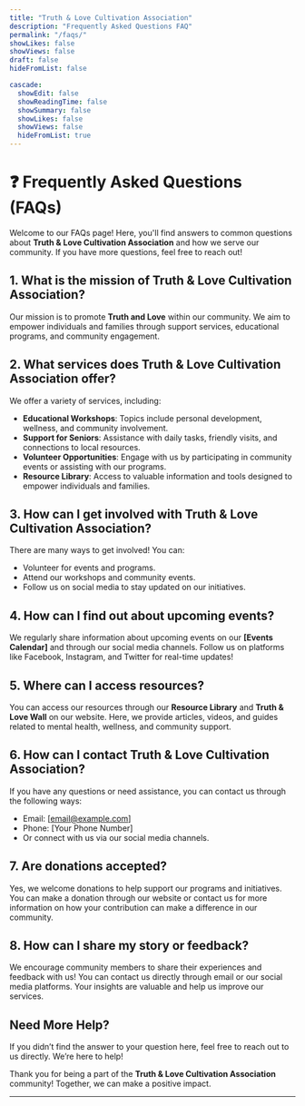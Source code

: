 ```yaml
---
title: "Truth & Love Cultivation Association"
description: "Frequently Asked Questions FAQ"
permalink: "/faqs/"
showLikes: false
showViews: false
draft: false
hideFromList: false

cascade:
  showEdit: false
  showReadingTime: false
  showSummary: false
  showLikes: false
  showViews: false
  hideFromList: true
---
```


# ❓ Frequently Asked Questions (FAQs)

Welcome to our FAQs page! Here, you'll find answers to common questions about **Truth & Love Cultivation Association** and how we serve our community. If you have more questions, feel free to reach out!

## 1. What is the mission of Truth & Love Cultivation Association?
Our mission is to promote **Truth and Love** within our community. We aim to empower individuals and families through support services, educational programs, and community engagement.

## 2. What services does Truth & Love Cultivation Association offer?
We offer a variety of services, including:
- **Educational Workshops**: Topics include personal development, wellness, and community involvement.
- **Support for Seniors**: Assistance with daily tasks, friendly visits, and connections to local resources.
- **Volunteer Opportunities**: Engage with us by participating in community events or assisting with our programs.
- **Resource Library**: Access to valuable information and tools designed to empower individuals and families.

## 3. How can I get involved with Truth & Love Cultivation Association?
There are many ways to get involved! You can:
- Volunteer for events and programs.
- Attend our workshops and community events.
- Follow us on social media to stay updated on our initiatives.

## 4. How can I find out about upcoming events?
We regularly share information about upcoming events on our **[Events Calendar]** and through our social media channels. Follow us on platforms like Facebook, Instagram, and Twitter for real-time updates!

## 5. Where can I access resources?
You can access our resources through our **Resource Library** and **Truth & Love Wall** on our website. Here, we provide articles, videos, and guides related to mental health, wellness, and community support.

## 6. How can I contact Truth & Love Cultivation Association?
If you have any questions or need assistance, you can contact us through the following ways:
- Email: [email@example.com]
- Phone: [Your Phone Number]
- Or connect with us via our social media channels.

## 7. Are donations accepted?
Yes, we welcome donations to help support our programs and initiatives. You can make a donation through our website or contact us for more information on how your contribution can make a difference in our community.

## 8. How can I share my story or feedback?
We encourage community members to share their experiences and feedback with us! You can contact us directly through email or our social media platforms. Your insights are valuable and help us improve our services.

## Need More Help?
If you didn’t find the answer to your question here, feel free to reach out to us directly. We’re here to help!

Thank you for being a part of the **Truth & Love Cultivation Association** community! Together, we can make a positive impact.

---